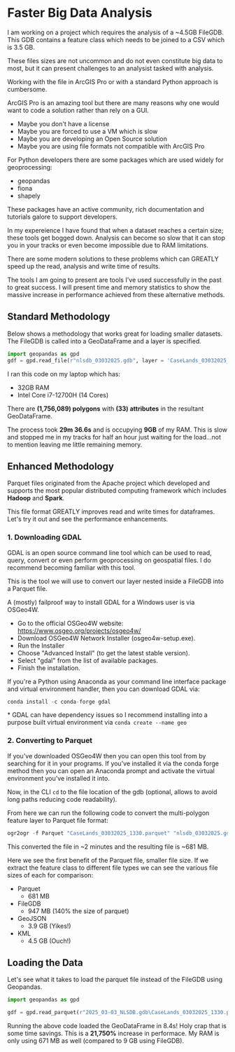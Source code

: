 # Faster Big Data Analysis

I am working on a project which requires the analysis of a ~4.5GB FileGDB. This GDB contains a feature class which needs to be joined to a CSV which is 3.5 GB.

These files sizes are not uncommon and do not even constitute big data to most, but it can present challenges to an analysist tasked with analysis.

Working with the file in ArcGIS Pro or with a standard Python approach is cumbersome.

ArcGIS Pro is an amazing tool but there are many reasons why one would want to code a solution rather than rely on a GUI.
- Maybe you don't have a license
- Maybe you are forced to use a VM which is slow
- Maybe you are developing an Open Source solution
- Maybe you are using file formats not compatible with ArcGIS Pro

For Python developers there are some packages which are used widely for geoprocessing:
- geopandas
- fiona
- shapely

These packages have an active community, rich documentation and tutorials galore to support developers. 

In my expereience I have found that when a dataset reaches a certain size; these tools get bogged down. 
Analysis can become so slow that it can stop you in your tracks or even become impossible due to RAM limitations.

There are some modern solutions to these problems which can GREATLY speed up the read, analysis and write time of results.

The tools I am going to present are tools I've used successfully in the past to great success. I will present time and memory statistics to show the massive increase in performance achieved from these alternative methods.

## Standard Methodology
Below shows a methodology that works great for loading smaller datasets. The FileGDB is called into a GeoDataFrame and a layer is specified.
```python
import geopandas as gpd
gdf = gpd.read_file(r"nlsdb_03032025.gdb", layer = 'CaseLands_03032025_1330')
```
I ran this code on my laptop which has:
- 32GB RAM
- Intel Core i7-12700H (14 Cores)

There are **(1,756,089) polygons** with **(33) attributes** in the resultant GeoDataFrame.

The process took **29m 36.6s** and is occupying **9GB** of my RAM. This is slow and stopped me in my tracks for half an hour just waiting for the load...not to mention leaving me little remaining memory.

## Enhanced Methodology
Parquet files originated from the Apache project which developed and supports the most popular distributed computing framework which includes **Hadoop** and **Spark**.

This file format GREATLY improves read and write times for dataframes. Let's try it out and see the performance enhancements.

### 1. Downloading GDAL
GDAL is an open source command line tool which can be used to read, query, convert or even perform geoprocessing on geospatial files. I do recommend becoming familiar with this tool. 

This is the tool we will use to convert our layer nested inside a FileGDB into a Parquet file. 

A (mostly) failproof way to install GDAL for a Windows user is via OSGeo4W.
* Go to the official OSGeo4W website: https://www.osgeo.org/projects/osgeo4w/
* Download OSGeo4W Network Installer (osgeo4w-setup.exe).
* Run the Installer
* Choose "Advanced Install" (to get the latest stable version).
* Select "gdal" from the list of available packages.
* Finish the installation.

If you're a Python using Anaconda as your command line interface package and virtual environment handler, then you can download GDAL via:
```python
conda install -c conda-forge gdal
```
\* GDAL can have dependency issues so I recommend installing into a purpose built virtual environment via `conda create --name geo`

### 2. Converting to Parquet
If you've downloaded OSGeo4W then you can open this tool from by searching for it in your programs. If you've installed it via the conda forge method then you can open an Anaconda prompt and activate the virtual environment you've installed it into. 

Now, in the CLI `cd` to the file location of the gdb (optional, allows to avoid long paths reducing code readability).

From here we can run the following code to convert the multi-polygon feature layer to Parquet file format:
```python
ogr2ogr -f Parquet "CaseLands_03032025_1330.parquet" "nlsdb_03032025.gdb" CaseLands_03032025_1330
```

This converted the file in ~2 minutes and the resulting file is ~681 MB.

Here we see the first benefit of the Parquet file, smaller file size. If we extract the feature class to different file types we can see the various file sizes of each for comparison:
- Parquet
    - 681 MB
- FileGDB
    - 947 MB (140% the size of parquet)
- GeoJSON
    - 3.9 GB (Yikes!)
- KML
    - 4.5 GB (Ouch!)

## Loading the Data
Let's see what it takes to load the parquet file instead of the FileGDB using Geopandas.

```python
import geopandas as gpd

gdf = gpd.read_parquet(r"2025_03-03_NLSDB.gdb\CaseLands_03032025_1330.parquet")
```
Running the above code loaded the GeoDataFrame in 8.4s! Holy crap that is some time savings. This is a **21,750%** increase in performace. My RAM is only using 671 MB as well (compared to 9 GB using FileGDB).